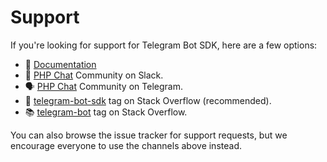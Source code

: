 # Support

If you're looking for support for Telegram Bot SDK, here are a few options:

- 📖 [Documentation](https://telegrambotsdk.com/)
- 💬 [PHP Chat](https://phpchat.co/?utm_source=telegram-bot-sdk-gh) Community on Slack.
- 🗣 [PHP Chat](https://t.me/PHPChatCo) Community on Telegram.
- 🤖 [telegram-bot-sdk](https://stackoverflow.com/questions/tagged/telegram-bot-sdk) tag on Stack Overflow (recommended).
- 📚 [telegram-bot](https://stackoverflow.com/questions/tagged/telegram-bot) tag on Stack Overflow.

You can also browse the issue tracker for support requests,
but we encourage everyone to use the channels above instead.
